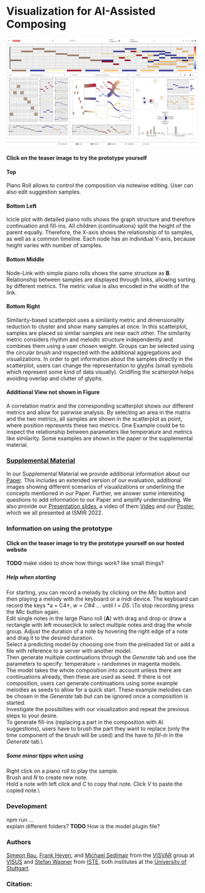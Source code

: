 # Visualization for AI-Assisted Composing 

[<img src="https://github.com/visvar/vis-ai-comp/blob/main/Material/TeaserImage.png">](https://visvar.github.io/vis-ai-comp/)
#### Click on the teaser image to try the prototype yourself 

#### Top 
Piano Roll allows to control the composition via notewise editing. User can also edit suggestion samples.

#### Bottom Left
Icicle plot with detailed piano rolls shows the graph structure and therefore continuation and fill-ins. All children (continuations) split the height of the parent equally. Therefore, the X-axis shows the relationship of to samples, as well as a common timeline.
Each node has an individual Y-axis, because height varies with number of samples.

#### Bottom Middle
Node-Link with simple piano rolls shows the same structure as **B**. Relationship between samples are displayed through links, allowing sorting by different metrics. The metric value is also encoded in the width of the link.

#### Bottom Right
Similarity-based scatterplot uses a similarity metric and dimensionality reduction to cluster and show many samples at once. In this scatterplot, samples are placed so similar samples are near each other. The similarity metric considers rhythm and melodic structure independently and combines them using a user chosen weight. Groups can be selected using the circular brush and inspected with the additional aggregations and visualizations. In order to get information about the samples directly in the scatterplot, users can change the representation to glyphs (small symbols which represent some kind of data visually). Gridifing the scatterplot helps avoiding overlap and clutter of glyphs.

#### Additional View not shown in Figure
A correlation matrix and the corresponding scatterplot shows our different metrics and allow for pairwise analysis. By selecting an area in the matrix and the two metrics, all samples are shown in the scatterplot as point, where position represents these two metrics. One Example could be to inspect the relationship between parameters like temperature
and metrics like similarity. Some examples are shown in the paper or the supplemental material.

### [Supplemental Material](https://github.com/visvar/vis-ai-comp/blob/main/Material/supplementalMaterial.pdf "Supplemental Material for our paper, including additional information, images, and answers to questions.")
<!---  
Where supplemental Material? Google Doc and link? or Github folder with pictures and file? or directly here?
--->
In our Supplemental Material we provide additional information about our [Paper](https://github.com/visvar/vis-ai-comp/blob/main/Material/ISMIR_2022_Human_AI_Composition2411.pdf). This includes an extended version of our evaluation, additional images showing different scenarios of visualizations or underlining the concepts mentioned in our Paper. Further, we answer some interesting questions to add information to our Paper and amplify understanding.
We also provide our [Presentation slides](https://github.com/visvar/vis-ai-comp/blob/main/Material/slides.pdf), a video of them [Video](https://github.com/visvar/vis-ai-comp/blob/main/Material/video.mp4) and our [Poster](https://github.com/visvar/vis-ai-comp/blob/main/Material/poster.pdf), which we all presented at ISMIR 2022.

### Information on using the prototype
#### Click on the teaser image to try the prototype yourself on our hosted website

**TODO** make video to show how things work? like small things?

##### Help when starting
For starting, you can record a melody by clicking on the *Mic* button and then playing a melody with the keyboard or a midi device. The keyboard can record the keys \*a = C4*, *w = C#4* ... until *l = D5*. \To stop recording press the *Mic* button again.\
Edit single notes in the large Piano roll (**A**) with drag and drop or draw a rectangle with left mouseclick to select multiple notes and drag the whole group. Adjust the duration of a note by hovering the right edge of a note and drag it to the desired duration.\
Select a predicting model by choosing one from the preloaded list or add a file with reference to a server with another model.\
Then generate multiple continuations through the *Generate* tab and use the parameters to specify: temperature = randomnes in magenta models.\
The model takes the whole composition into account unless there are continuations already, then these are used as seed. If there is not composition, users can generate continuations using some example melodies as seeds to allow for a quick start. These example melodies can be chosen in the *Generate* tab but can be ignored once a composition is started.\
Investigate the possiblities with our visualization and repeat the previous steps to your desire.\
To generate fill-ins (replacing a part in the composition with AI suggestions), users have to brush the part they want to replace (only the time component of the brush will be used) and the have to *fill-in* in the *Generate* tab.\

##### Some minor tipps when using
Right click on a piano roll to play the sample.\
Brush and *N* to create new note.\
Hold a note with left click and *C* to copy that note. Click *V* to paste the copied note.\

### Development
npm run ...\
explain different folders?
**TODO** How is the model plugin file?


### Authors 
[Simeon Rau](https://visvar.github.io/members/simeon_rau.html), [Frank Heyen](https://visvar.github.io/members/frank_heyen.html), and [Michael Sedlmair](https://visvar.github.io/members/michael_sedlmair.html) from the [VISVAR](https://visvar.github.io/) group at [VISUS](https://www.visus.uni-stuttgart.de/) and [Stefan Wagner](https://www.iste.uni-stuttgart.de/institute/team/Wagner-00017/) from [ISTE](https://www.iste.uni-stuttgart.de/), both institutes at the [University of Stuttgart](https://www.uni-stuttgart.de/).

### Citation:
<!---  
@inproceedings{SRFH22,\
  title = {Visualization for AI-Assisted Composing},\
  author = {Simeon Rau and Frank Heyen and Stefan Wagner and Michael Sedlmair},\
  year = {2022},\
  booktitle = {Proc. 23nd International Society for Music Information Retrieval Conf. (ISMIR)},\
  pages = {?},\
  doi = {?}\
}
--->
